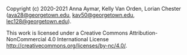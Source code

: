 Copyright (c) 2020-2021 Anna Aymar, Kelly Van Orden, Lorian Chester (ava28@georgetown.edu, kav50@georgetown.edu, lec128@georgetown.edu).

This work is licensed under a Creative Commons Attribution-NonCommercial 4.0 International License http://creativecommons.org/licenses/by-nc/4.0/.